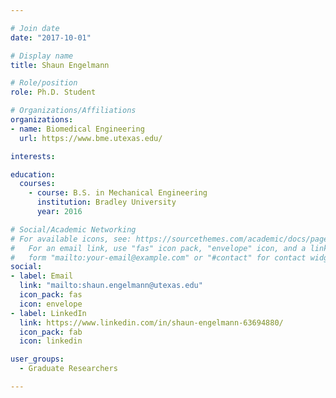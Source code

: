 ```yaml
---

# Join date
date: "2017-10-01"

# Display name
title: Shaun Engelmann

# Role/position
role: Ph.D. Student

# Organizations/Affiliations
organizations:
- name: Biomedical Engineering
  url: https://www.bme.utexas.edu/

interests:

education:
  courses:
    - course: B.S. in Mechanical Engineering
      institution: Bradley University
      year: 2016

# Social/Academic Networking
# For available icons, see: https://sourcethemes.com/academic/docs/page-builder/#icons
#   For an email link, use "fas" icon pack, "envelope" icon, and a link in the
#   form "mailto:your-email@example.com" or "#contact" for contact widget.
social:
- label: Email
  link: "mailto:shaun.engelmann@utexas.edu"
  icon_pack: fas
  icon: envelope
- label: LinkedIn
  link: https://www.linkedin.com/in/shaun-engelmann-63694880/
  icon_pack: fab
  icon: linkedin

user_groups:
  - Graduate Researchers

---
```

